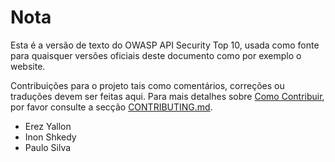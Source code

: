 # Nota

Esta é a versão de texto do OWASP API Security Top 10, usada como fonte para 
quaisquer versões oficiais deste documento como por exemplo o website.

Contribuições para o projeto tais como comentários, correções ou traduções devem
ser feitas aqui. Para mais detalhes sobre [Como Contribuir][1], por favor
consulte a secção [CONTRIBUTING.md][1].

* Erez Yallon
* Inon Shkedy
* Paulo Silva

[1]: ../../../CONTRIBUTING.md
